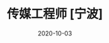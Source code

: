---
title: "传媒工程师 [宁波]"
date: 2020-10-03
wages: "10k-12k"
type: "在校/应届"
education: "本科"
leader: "宋先生"
position: "HR"
jobtype: 2 #传媒
desc:
  1: "1、负责太阳能灯具或小电器的采购测试工作。"
  2: "2、编制详尽的测试报告"
  3: "3、或小电器的采购测"
resdesc:
   1: "1、有3-5年相关产品的检验测试工作，或应届理工类本科毕业生。"
   2: "2、逻辑思维能力强，工作细致，学习能力强。"
   3: "3、接受应届生。"
---
